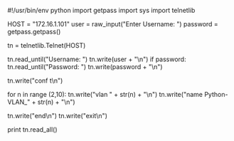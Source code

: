 #!/usr/bin/env python
import getpass
import sys
import telnetlib

HOST = "172.16.1.101"
user = raw_input("Enter Username: ")
password = getpass.getpass()

tn = telnetlib.Telnet(HOST)

tn.read_until("Username: ")
tn.write(user + "\n")
if password:
        tn.read_until("Password: ")
        tn.write(password + "\n")

tn.write("conf t\n")

for n in range (2,10):
        tn.write("vlan " + str(n) + "\n")
        tn.write("name Python-VLAN_" + str(n) + "\n")

tn.write("end\n")
tn.write("exit\n")

print tn.read_all()
